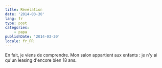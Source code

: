 ```yaml
---
title: Révélation
date: '2014-03-30'
lang: fr
type: post
categories:
    - papa
publishDate: '2014-03-30'
locale: fr_FR
---
```


En fait, je viens de comprendre. Mon salon appartient aux enfants : je n'y ai qu'un leasing d'encore bien 18 ans.
